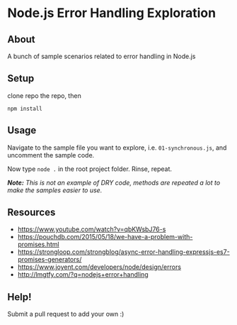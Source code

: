 # Node.js Error Handling Exploration

## About

A bunch of sample scenarios related to error handling in Node.js

## Setup

clone repo the repo, then

```
npm install
```

## Usage

Navigate to the sample file you want to explore, i.e. `01-synchronous.js`,
and uncomment the sample code.

Now type `node .` in the root project folder. Rinse, repeat.

***Note:*** *This is not an example of DRY code, methods are repeated a lot
to make the samples easier to use.*

## Resources

* https://www.youtube.com/watch?v=qbKWsbJ76-s
* https://pouchdb.com/2015/05/18/we-have-a-problem-with-promises.html
* https://strongloop.com/strongblog/async-error-handling-expressjs-es7-promises-generators/
* https://www.joyent.com/developers/node/design/errors
* http://lmgtfy.com/?q=nodejs+error+handling

## Help!

Submit a pull request to add your own :)
